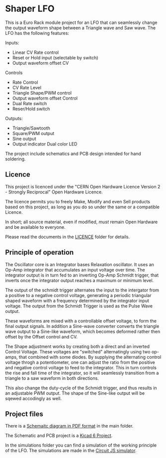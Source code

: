 # Shaper LFO

This is a Euro Rack module project for an LFO that can seamlessly change the output
waveform shape between a Triangle wave and Saw wave. The LFO has the following features:

Inputs:
- Linear CV Rate control
- Reset or Hold input (selectable by switch)
- Output waveform offset CV

Controls
- Rate Control
- CV Rate Level
- Triangle Shape/PWM control
- Output waveform offset Control
- Dual Rate switch
- Reser/Hold switch

Outputs:
- Triangle/Sawtooth 
- Square/PWM output
- Sine output
- Output indicator Dual color LED

The project include schematics and PCB design intended for hand soldering.

## Licence

This project is licenced under the "CERN Open Hardware Licence Version 2 -
Strongly Reciprocal" Open Hardware Licence.

The licence permits you to freely Make, Modify and even Sell products based on this 
project, as long as you do so under the same or a compatible Licence. 

In short; all source material, even if modified, _must_ remain Open Hardware and be 
available to everyone. 

Please read the documents in the [LICENCE](./LICENCE) folder for details.

## Principle of operation

The Oscillator core is an Integrator bases Relaxation oscillator. It uses an Op-Amp
integrator that accumulates an input voltage over time. The integrator output is in turn 
fed to an inverting Op-Amp Schmidt trigger, that inverts once the integrator output 
reaches a maximum or minimum level.

The output of the schmidt trigger alternates the input to the intergator from a positive
to a negative control voltage, generating a periodic triangular shaped waveform with a 
frequency determined by the integrator input voltage. The output from the Schmidt Trigger
is used as the Pulse Wave output.

These waveforms are mixed with a controllable offset voltage, to form the final output
signals. In addition a Sine-wave converter converts the triangle wave output to a 
Sine-like waveform, which becomes deformed rather then offset by the Offset control and CV.

The Shape adjustment works by creating both a direct and an inverted Control Voltage.
These voltages are "switched" alternatingly using two op-amps, that combined with some 
diodes. By supplying the alternating control voltage throgh a potentiometer, one can 
adjust the ratio from the positive and negative control voltage to feed to the integrator. 
This in turn controls the rise and fall time of the integrator, so it will seamlessly 
transition from a triangle to a saw waveform in both directions.

This also change the duty-cycle of the Schmidt trigger, and thus results in an adjustable
PWM output. The shape of the Sine-like output will be sqewed accodingly as well.

## Project files

There is a [Schemaitc diagram in PDF format](./ShaperLFO-Rev1.schematic.pdf) in the main folder. 

The Schematic and PCB project is a [Kicad 6 Project](https://www.kicad.org/).

In the simulations folder you can find a simulation of the working principle of the LFO.
The simulations are made in the [Circuit JS simulator](https://www.falstad.com/circuit/circuitjs.html).


